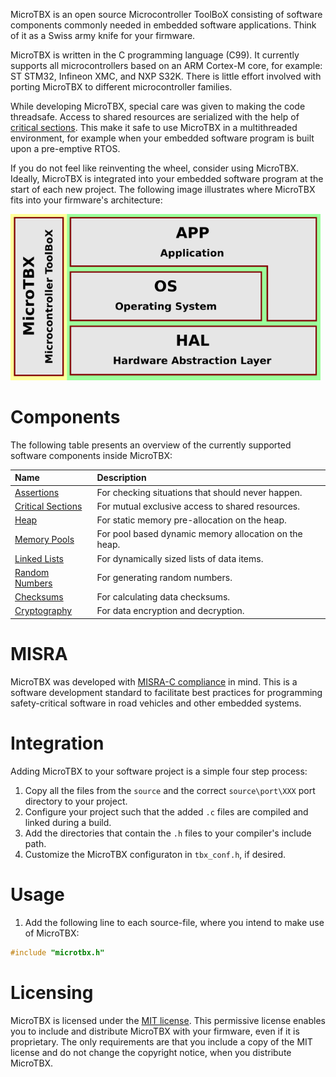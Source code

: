 MicroTBX is an open source Microcontroller ToolBoX consisting of software components commonly needed in embedded software applications. Think of it as a Swiss army knife for your firmware.

MicroTBX is written in the C programming language (C99). It currently supports all microcontrollers based on an ARM Cortex-M core, for example: ST STM32, Infineon XMC, and NXP S32K. There is little effort involved with porting MicroTBX to different microcontroller families.

While developing MicroTBX, special care was given to making the code threadsafe. Access to shared resources are serialized with the help of [critical sections](critsect.md). This make it safe to use MicroTBX in a multithreaded environment, for example when your embedded software program is built upon a pre-emptive RTOS.

If you do not feel like reinventing the wheel, consider using MicroTBX. Ideally, MicroTBX is integrated into your embedded software program at the start of each new project. The following image illustrates where MicroTBX fits into your firmware's architecture:

![alt text](images/software_architecture.png "Software architecture with MicroTBX")

# Components

The following table presents an overview of the currently supported software components inside MicroTBX:

| Name                                  | Description |
| :------------------------------------ | :---------- |
| [Assertions](assertions.md)           | For checking situations that should never happen. |
| [Critical Sections](critsect.md)      | For mutual exclusive access to shared resources. |
| [Heap](heap.md)                       | For static memory pre-allocation on the heap. |
| [Memory Pools](mempools.md)           | For pool based dynamic memory allocation on the heap. |
| [Linked Lists](lists.md)              | For dynamically sized lists of data items. |
| [Random Numbers](random.md)           | For generating random numbers. |
| [Checksums](checksum.md)              | For calculating data checksums. |
| [Cryptography](crypto.md)             | For data encryption and decryption. |
  
# MISRA

MicroTBX was developed with [MISRA-C compliance](misra.md) in mind. This is a software development standard to facilitate best practices for programming safety-critical software in road vehicles and other embedded systems.

# Integration

Adding MicroTBX to your software project is a simple four step process:

1. Copy all the files from the `source` and the correct `source\port\XXX` port directory to your project.
2. Configure your project such that the added `.c` files are compiled and linked during a build.
3. Add the directories that contain the `.h` files to your compiler's include path.
4. Customize the MicroTBX configuraton in `tbx_conf.h`, if desired.

# Usage

1. Add the following line to each source-file, where you intend to make use of MicroTBX:
```c
#include "microtbx.h"
```

# Licensing

MicroTBX is licensed under the [MIT license](license.md). This permissive license enables you to include and distribute MicroTBX with your firmware, even if it is proprietary. The only requirements are that you include a copy of the MIT license and do not change the copyright notice, when you distribute MicroTBX.
